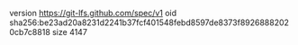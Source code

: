 version https://git-lfs.github.com/spec/v1
oid sha256:be23ad20a8231d2241b37fcf401548febd8597de8373f89268882020cb7c8818
size 4147

